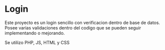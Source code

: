 # Login

Este proyecto es un login sencillo con verificacion dentro de base de datos.
Posee varias validaciones dentro del codigo que se pueden seguir implementando o mejorando.

Se utilizo PHP, JS, HTML y CSS
